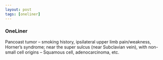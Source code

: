 ```yaml
---
layout: post
tags: [oneliner]
---
```



### OneLiner

Pancoast tumor – smoking history, ipsilateral upper limb pain/weakness, Horner’s syndrome; near the super sulcus (near Subclavian vein), with non-small cell origins – Squamous cell, adenocarcinoma, etc.
